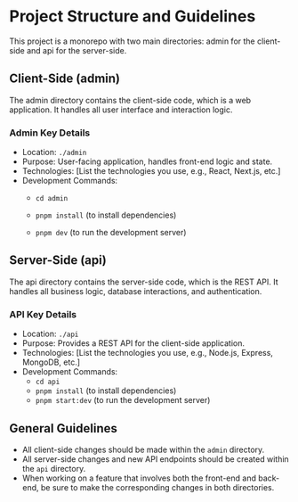 # Project Structure and Guidelines

This project is a monorepo with two main directories: admin for the client-side and api for the server-side.

## Client-Side (admin)

The admin directory contains the client-side code, which is a web application. It handles all user interface and interaction logic.

### Admin Key Details

- Location: `./admin`
- Purpose: User-facing application, handles front-end logic and state.
- Technologies: [List the technologies you use, e.g., React, Next.js, etc.]
- Development Commands:
	- `cd admin`

	- `pnpm install` (to install dependencies)

	- `pnpm dev` (to run the development server)

## Server-Side (api)

The api directory contains the server-side code, which is the REST API. It handles all business logic, database interactions, and authentication.

### API Key Details

- Location: `./api`
- Purpose: Provides a REST API for the client-side application.
- Technologies: [List the technologies you use, e.g., Node.js, Express, MongoDB, etc.]
- Development Commands:
	- `cd api`
	- `pnpm install` (to install dependencies)
	- `pnpm start:dev` (to run the development server)

## General Guidelines

- All client-side changes should be made within the `admin` directory.
- All server-side changes and new API endpoints should be created within the `api` directory.
- When working on a feature that involves both the front-end and back-end, be sure to make the corresponding changes in both directories.
